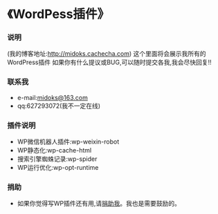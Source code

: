 《WordPess插件》
=================

### 说明
(我的博客地址:http://midoks.cachecha.com)
这个里面将会展示我所有的WordPress插件
如果你有什么提议或BUG,可以随时提交各我,我会尽快回复!!


### 联系我
- e-mail:midoks@163.com
- qq:627293072(我不一定在线)

### 插件说明

- WP微信机器人插件:wp-weixin-robot
- WP静态化:wp-cache-html
- 搜索引擎蜘蛛记录:wp-spider
- WP运行优化:wp-opt-runtime

### 捐助

- 如果你觉得写WP插件还有用,请[捐助我](http://me.alipay.com/midoks)。我也是需要鼓励的。
